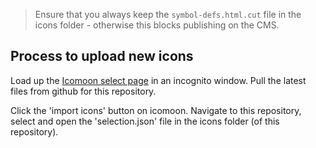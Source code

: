 >Ensure that you always keep the `symbol-defs.html.cut` file in the icons folder - otherwise this blocks publishing on the CMS.

## Process to upload new icons

Load up the [Icomoon select page](https://icomoon.io/app/#/select) in an incognito window. Pull the latest files from github for this repository.

Click the 'import icons' button on icomoon. Navigate to this repository, select and open the 'selection.json' file in the icons folder (of this repository).
